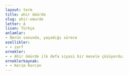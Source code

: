 ```yaml
---
layout: term
title: ahir ömürde
slug: ahir-omurde
letter: A
lisan: Türkçe
anlamlar:
- Ömrün sonunda, yaşadığı sürece
ozellikler:
- - zarf
ornekler:
- - Ahir ömürde ilk defa siyasi bir mesele çözüyordu.
orneklerkaynak:
- - Kerim Korcan
---
```

